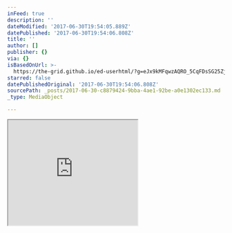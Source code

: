 ```yaml
---
inFeed: true
description: ''
dateModified: '2017-06-30T19:54:05.889Z'
datePublished: '2017-06-30T19:54:06.808Z'
title: ''
author: []
publisher: {}
via: {}
isBasedOnUrl: >-
  https://the-grid.github.io/ed-userhtml/?g=eJx9kMFqwzAQRO_5CqFDsSG25ZjEpbVc6BeEHnotqrSJFWwkVhs7_vvKcdtLoZdleTs7DNMYOzJrJB_mLJBDyMqyLmux3_O2KeKx3TTrDBqtJ0azB8kJblRc1KhWyllALXlH5MNTUSjvc9CTNbl2Q7FK8kt4-bF-MIrUh-8VnRwOUjsDK4oD5E6UdSYOWSU4053CACT5lU7Z4xJpdWv_j9Oy2xGduWp6RTcFwITraH12aCEcAd_cJCu-5aOFKcgzWpPsxLZKWW8DJQeRMlKfPSxbVH2_zu9RfRdHFkCh7u5k-Ykklvi3w_T5N_FmrfMLPSZ60w
starred: false
datePublishedOriginal: '2017-06-30T19:54:06.808Z'
sourcePath: _posts/2017-06-30-c8879424-9bba-4ae1-92be-a0e1302ec133.md
_type: MediaObject

---
```

<iframe src="https://the-grid.github.io/ed-userhtml/?g=eJx9kMFqwzAQRO_5CqFDsSG25ZjEpbVc6BeEHnotqrSJFWwkVhs7_vvKcdtLoZdleTs7DNMYOzJrJB_mLJBDyMqyLmux3_O2KeKx3TTrDBqtJ0azB8kJblRc1KhWyllALXlH5MNTUSjvc9CTNbl2Q7FK8kt4-bF-MIrUh-8VnRwOUjsDK4oD5E6UdSYOWSU4053CACT5lU7Z4xJpdWv_j9Oy2xGduWp6RTcFwITraH12aCEcAd_cJCu-5aOFKcgzWpPsxLZKWW8DJQeRMlKfPSxbVH2_zu9RfRdHFkCh7u5k-Ykklvi3w_T5N_FmrfMLPSZ60w" height="244" style=""></iframe>